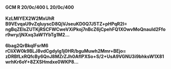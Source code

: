 #### GCM R 20/0c/400 L 20/0c/400
**KzLMIYEX2W2MxUhR**<br/>**B9VEvqaU9vZqIuyscD8QjVJseuKD0Q7J5TZ+pHPqR2I=**<br/>**ngBqZElsZUTKjRSCFWCweVXiPkoj7nBcZ6jCpehFQ1XOwvMoQnauId2Ffor9wry/jNXxq3aW1YbTg1M2...**<br/><br/>
**6bag2QrBkqIFsrM6**<br/>**rCIiXW0k9BLJ8vdCgdylg1j0HR/bguMuwh2Mmr+BEjo=**<br/>**zDRBfLxRQfcBy6QnJ8MZrZJh0AflPXSo+S/2+UsA9VGNU3i9bhksW1X81wrhKr6oY+8ZXSHmdxe0WKP8...**